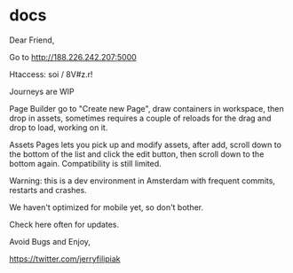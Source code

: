 docs
====
Dear Friend,

Go to http://188.226.242.207:5000

Htaccess: soi / 8V#z.r!

Journeys are WIP

Page Builder go to "Create new Page", draw containers in workspace, then drop in assets, sometimes requires a couple of reloads for the drag and drop to load, working on it.

Assets Pages lets you pick up and modify assets, after add, scroll down to the bottom of the list and click the edit button, then scroll down to the bottom again. Compatibility is still limited.

Warning: this is a dev environment in Amsterdam with frequent commits, restarts and crashes.

We haven't optimized for mobile yet, so don't bother.

Check here often for updates.

Avoid Bugs and Enjoy,

https://twitter.com/jerryfilipiak
